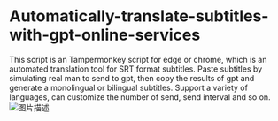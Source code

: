 # Automatically-translate-subtitles-with-gpt-online-services
This script is an Tampermonkey script for edge or chrome, which is an automated translation tool for SRT format subtitles. Paste subtitles by simulating real man to send to gpt, then copy the results of gpt and generate a monolingual or bilingual subtitles. Support a variety of languages, can customize the number of send, send interval and so on.
![图片描述]([图片UR](https://github.com/582511256/Automatically-translate-subtitles-with-gpt-online-services/blob/main/%E4%B8%BB%E5%9B%BE.jpg)https://github.com/582511256/Automatically-translate-subtitles-with-gpt-online-services/blob/main/%E4%B8%BB%E5%9B%BE.jpgL)
